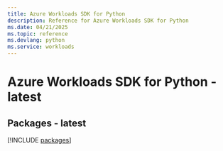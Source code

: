 ```yaml
---
title: Azure Workloads SDK for Python
description: Reference for Azure Workloads SDK for Python
ms.date: 04/21/2025
ms.topic: reference
ms.devlang: python
ms.service: workloads
---
```

# Azure Workloads SDK for Python - latest
## Packages - latest
[!INCLUDE [packages](workloads-index.md)]